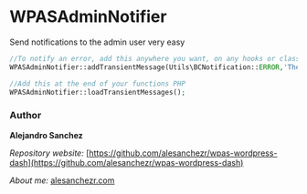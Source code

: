 # WPASAdminNotifier

Send notifications to the admin user very easy

```php
//To notify an error, add this anywhere you want, on any hooks or class
WPASAdminNotifier::addTransientMessage(Utils\BCNotification::ERROR,'There has been an error');

//Add this at the end of your functions PHP
WPASAdminNotifier::loadTransientMessages();
```

### Author

**Alejandro Sanchez**

  *Repository website:* [https://github.com/alesanchezr/wpas-wordpress-dash](https://github.com/alesanchezr/wpas-wordpress-dash)
  
  *About me:* [alesanchezr.com](http://alesanchezr.com)
